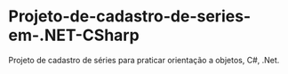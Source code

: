 # Projeto-de-cadastro-de-series-em-.NET-CSharp
Projeto de cadastro de séries para praticar orientação a objetos, C#, .Net.
